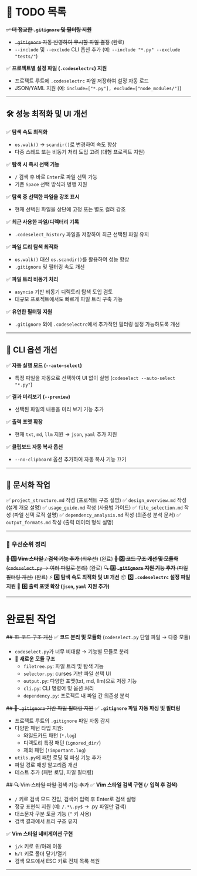 # 📌 TODO 목록

~~✅ **더 정교한 `.gitignore` 및 필터링 지원**~~
- ~~`.gitignore` 자동 반영하여 무시할 파일 결정~~ (완료)
- `--include` 및 `--exclude` CLI 옵션 추가 (예: `--include "*.py" --exclude "tests/"`)

✅ **프로젝트별 설정 파일 (`.codeselectrc`) 지원**
- 프로젝트 루트에 `.codeselectrc` 파일 저장하여 설정 자동 로드
- JSON/YAML 지원 (예: `include=["*.py"], exclude=["node_modules/"]`)

---

## 🛠 성능 최적화 및 UI 개선
✅ **탐색 속도 최적화**
- `os.walk()` → `scandir()`로 변경하여 속도 향상
- 다중 스레드 또는 비동기 처리 도입 고려 (대형 프로젝트 지원)

✅ **탐색 시 즉시 선택 기능**
- `/` 검색 후 바로 `Enter`로 파일 선택 가능
- 기존 `Space` 선택 방식과 병행 지원

✅ **탐색 중 선택한 파일을 강조 표시**
- 현재 선택된 파일을 상단에 고정 또는 별도 컬러 강조

✅ **최근 사용한 파일/디렉터리 기록**
- `.codeselect_history` 파일을 저장하여 최근 선택된 파일 유지

✅ **파일 트리 탐색 최적화**
- `os.walk()` 대신 `os.scandir()`를 활용하여 성능 향상
- `.gitignore` 및 필터링 속도 개선

✅ **파일 트리 비동기 처리**
- `asyncio` 기반 비동기 디렉토리 탐색 도입 검토
- 대규모 프로젝트에서도 빠르게 파일 트리 구축 가능

✅ **유연한 필터링 지원**
- `.gitignore` 외에 `.codeselectrc`에서 추가적인 필터링 설정 가능하도록 개선

---

## 🚀 CLI 옵션 개선
✅ **자동 실행 모드 (`--auto-select`)**
- 특정 파일을 자동으로 선택하여 UI 없이 실행 (`codeselect --auto-select "*.py"`)

✅ **결과 미리보기 (`--preview`)**
- 선택된 파일의 내용을 미리 보기 기능 추가

✅ **출력 포맷 확장**
- 현재 `txt`, `md`, `llm` 지원 → `json`, `yaml` 추가 지원

✅ **클립보드 자동 복사 옵션**
- `--no-clipboard` 옵션 추가하여 자동 복사 기능 끄기

---

## 📄 문서화 작업
✅ `project_structure.md` 작성 (프로젝트 구조 설명)
✅ `design_overview.md` 작성 (설계 개요 설명)
✅ `usage_guide.md` 작성 (사용법 가이드)
✅ `file_selection.md` 작성 (파일 선택 로직 설명)
✅ `dependency_analysis.md` 작성 (의존성 분석 문서)
✅ `output_formats.md` 작성 (출력 데이터 형식 설명)

---

### 🏁 **우선순위 정리**
~~🚀 **1️⃣ Vim 스타일 `/` 검색 기능 추가** (최우선)~~ (완료)
~~📌 **2️⃣ 코드 구조 개선 및 모듈화** (`codeselect.py` → 여러 파일로 분리)~~ (완료)
~~🔍 **3️⃣ `.gitignore` 지원 기능 추가** (파일 필터링 개선)~~ (완료)
⚡ **4️⃣ 탐색 속도 최적화 및 UI 개선**
📦 **5️⃣ `.codeselectrc` 설정 파일 지원**
📜 **6️⃣ 출력 포맷 확장 (`json`, `yaml` 지원 추가)**


---

# 완료된 작업

~~## 🏗 코드 구조 개선~~
✅ **코드 분리 및 모듈화** (`codeselect.py` 단일 파일 → 다중 모듈)
- `codeselect.py`가 너무 비대함 → 기능별 모듈로 분리
- 📂 **새로운 모듈 구조**
  - `filetree.py`: 파일 트리 및 탐색 기능
  - `selector.py`: curses 기반 파일 선택 UI
  - `output.py`: 다양한 포맷(txt, md, llm)으로 저장 기능
  - `cli.py`: CLI 명령어 및 옵션 처리
  - `dependency.py`: 프로젝트 내 파일 간 의존성 분석

~~## 🔧 `.gitignore` 기반 파일 필터링 지원~~
✅ **`.gitignore` 파일 자동 파싱 및 필터링**
- 프로젝트 루트의 `.gitignore` 파일 자동 감지
- 다양한 패턴 타입 지원:
  - 와일드카드 패턴 (`*.log`)
  - 디렉토리 특정 패턴 (`ignored_dir/`)
  - 제외 패턴 (`!important.log`)
- `utils.py`에 패턴 로딩 및 파싱 기능 추가
- 파일 경로 매칭 알고리즘 개선
- 테스트 추가 (패턴 로딩, 파일 필터링)

~~## 🔍 Vim 스타일 파일 검색 기능 추가~~
✅ **Vim 스타일 검색 구현 (`/` 입력 후 검색)**
- `/` 키로 검색 모드 진입, 검색어 입력 후 Enter로 검색 실행
- 정규 표현식 지원 (예: `/.*\.py$` → .py 파일만 검색)
- 대소문자 구분 토글 기능 (`^` 키 사용)
- 검색 결과에서 트리 구조 유지

✅ **Vim 스타일 네비게이션 구현**
- `j/k` 키로 위/아래 이동
- `h/l` 키로 폴더 닫기/열기
- 검색 모드에서 ESC 키로 전체 목록 복원

---
